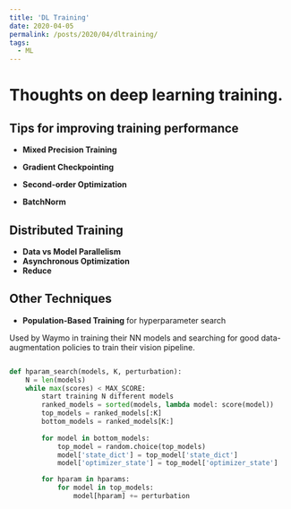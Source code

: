 ```yaml
---
title: 'DL Training'
date: 2020-04-05
permalink: /posts/2020/04/dltraining/
tags:
  - ML
---
```


Thoughts on deep learning training.
======

## Tips for improving training performance

* __Mixed Precision Training__

* __Gradient Checkpointing__

* __Second-order Optimization__

* __BatchNorm__


## Distributed Training

* __Data vs Model Parallelism__
* __Asynchronous Optimization__
* __Reduce__


## Other Techniques

* __Population-Based Training__ for hyperparameter search

Used by Waymo in training their NN models and searching for good data-augmentation policies to train their vision pipeline.

```python

def hparam_search(models, K, perturbation):
    N = len(models)
    while max(scores) < MAX_SCORE:
        start training N different models
        ranked_models = sorted(models, lambda model: score(model))
        top_models = ranked_models[:K]
        bottom_models = ranked_models[K:]
        
        for model in bottom_models:
            top_model = random.choice(top_models)
            model['state_dict'] = top_model['state_dict']
            model['optimizer_state'] = top_model['optimizer_state']

        for hparam in hparams:
            for model in top_models:
                model[hparam] += perturbation
```